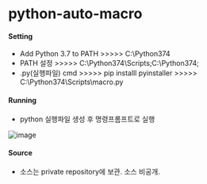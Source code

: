 # python-auto-macro


#### Setting
- Add Python 3.7 to PATH  >>>>> C:\Python374
- PATH 설정 >>>>> C:\Python374\Scripts\;C:\Python374\;
- .py(실행파일) cmd >>>>> pip installl pyinstaller >>>>> C:\Python374\Scripts\macro.py


#### Running
- python 실행파일 생성 후 명령프롬프트로 실행

![image](https://user-images.githubusercontent.com/58936727/118778090-b7b31600-b8c4-11eb-9c8b-509460e1c061.png)



#### Source
- 소스는 private repository에 보관. 소스 비공개.
